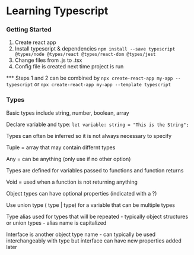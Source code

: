 <!-- @format -->

# Learning Typescript

### Getting Started

1. Create react app
2. Install typescript & dependencies
   `npm install --save typescript @types/node @types/react @types/react-dom @types/jest`
3. Change files from .js to .tsx
4. Config file is created next time project is run

\*\*\* Steps 1 and 2 can be combined by `npx create-react-app my-app --typescript` or
`npx create-react-app my-app --template typescript`

### Types

Basic types include string, number, boolean, array

Declare variable and type: `let variable: string = "This is the String";`

Types can often be inferred so it is not always necessary to specify

Tuple = array that may contain differnt types

Any = can be anything (only use if no other option)

Types are defined for variables passed to functions and function returns

Void = used when a function is not returning anything

Object types can have optional properties (indicated with a ?)

Use union type ( type | type) for a variable that can be multiple types

Type alias used for types that will be repeated - typically object structures or union types - alias
name is capitalized

Interface is another object type name - can typically be used interchangeably with type but
interface can have new properties added later
